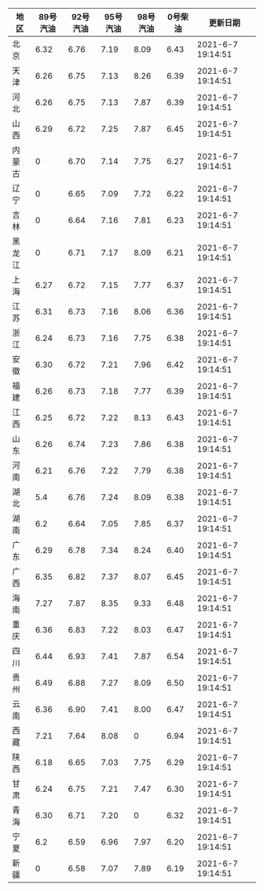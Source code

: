 | 地区 | 89号汽油 | 92号汽油 | 95号汽油 | 98号汽油 | 0号柴油 | 更新日期 |
| --- | --- | --- | --- | --- | --- | --- |
| 北京 | 6.32 | 6.76 | 7.19 | 8.09 | 6.43 | 2021-6-7 19:14:51 |
| 天津 | 6.26 | 6.75 | 7.13 | 8.26 | 6.39 | 2021-6-7 19:14:51 |
| 河北 | 6.26 | 6.75 | 7.13 | 7.87 | 6.39 | 2021-6-7 19:14:51 |
| 山西 | 6.29 | 6.72 | 7.25 | 7.87 | 6.45 | 2021-6-7 19:14:51 |
| 内蒙古 | 0 | 6.70 | 7.14 | 7.75 | 6.27 | 2021-6-7 19:14:51 |
| 辽宁 | 0 | 6.65 | 7.09 | 7.72 | 6.22 | 2021-6-7 19:14:51 |
| 吉林 | 0 | 6.64 | 7.16 | 7.81 | 6.23 | 2021-6-7 19:14:51 |
| 黑龙江 | 0 | 6.71 | 7.17 | 8.09 | 6.21 | 2021-6-7 19:14:51 |
| 上海 | 6.27 | 6.72 | 7.15 | 7.77 | 6.37 | 2021-6-7 19:14:51 |
| 江苏 | 6.31 | 6.73 | 7.16 | 8.06 | 6.36 | 2021-6-7 19:14:51 |
| 浙江 | 6.24 | 6.73 | 7.16 | 7.75 | 6.38 | 2021-6-7 19:14:51 |
| 安徽 | 6.30 | 6.72 | 7.21 | 7.96 | 6.42 | 2021-6-7 19:14:51 |
| 福建 | 6.26 | 6.73 | 7.18 | 7.77 | 6.39 | 2021-6-7 19:14:51 |
| 江西 | 6.25 | 6.72 | 7.22 | 8.13 | 6.43 | 2021-6-7 19:14:51 |
| 山东 | 6.26 | 6.74 | 7.23 | 7.86 | 6.38 | 2021-6-7 19:14:51 |
| 河南 | 6.21 | 6.76 | 7.22 | 7.79 | 6.38 | 2021-6-7 19:14:51 |
| 湖北 | 5.4 | 6.76 | 7.24 | 8.09 | 6.38 | 2021-6-7 19:14:51 |
| 湖南 | 6.2 | 6.64 | 7.05 | 7.85 | 6.37 | 2021-6-7 19:14:51 |
| 广东 | 6.29 | 6.78 | 7.34 | 8.24 | 6.40 | 2021-6-7 19:14:51 |
| 广西 | 6.35 | 6.82 | 7.37 | 8.07 | 6.45 | 2021-6-7 19:14:51 |
| 海南 | 7.27 | 7.87 | 8.35 | 9.33 | 6.48 | 2021-6-7 19:14:51 |
| 重庆 | 6.36 | 6.83 | 7.22 | 8.03 | 6.47 | 2021-6-7 19:14:51 |
| 四川 | 6.44  | 6.93  | 7.41 | 7.87 | 6.54 | 2021-6-7 19:14:51 |
| 贵州 | 6.49 | 6.88 | 7.27 | 8.09 | 6.50 | 2021-6-7 19:14:51 |
| 云南 | 6.36  | 6.90  | 7.41  | 8.00 | 6.47  | 2021-6-7 19:14:51 |
| 西藏 | 7.21 | 7.64 | 8.08 | 0 | 6.94 | 2021-6-7 19:14:51 |
| 陕西 | 6.18 | 6.65 | 7.03 | 7.75 | 6.29 | 2021-6-7 19:14:51 |
| 甘肃 | 6.24 | 6.75 | 7.21 | 7.47 | 6.30 | 2021-6-7 19:14:51 |
| 青海 | 6.30 | 6.71 | 7.20 | 0 | 6.32 | 2021-6-7 19:14:51 |
| 宁夏 | 6.2 | 6.59 | 6.96 | 7.97 | 6.20 | 2021-6-7 19:14:51 |
| 新疆 | 0 | 6.58 | 7.07 | 7.89 | 6.19 | 2021-6-7 19:14:51 |
